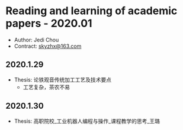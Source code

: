 # Reading and learning of academic papers - 2020.01

* Author: Jedi Chou
* Contract: skyzhx@163.com

## 2020.1.29

* Thesis: 论铁观音传统加工工艺及技术要点
  * 工艺复杂，茶农不易

## 2020.1.30

* Thesis: 高职院校_工业机器人编程与操作_课程教学的思考_王璐
